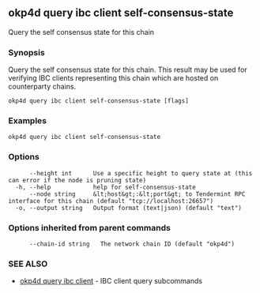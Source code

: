 ## okp4d query ibc client self-consensus-state

Query the self consensus state for this chain

### Synopsis

Query the self consensus state for this chain. This result may be used for verifying IBC clients representing this chain which are hosted on counterparty chains.

```
okp4d query ibc client self-consensus-state [flags]
```

### Examples

```
okp4d query ibc client self-consensus-state
```

### Options

```
      --height int      Use a specific height to query state at (this can error if the node is pruning state)
  -h, --help            help for self-consensus-state
      --node string     &lt;host&gt;:&lt;port&gt; to Tendermint RPC interface for this chain (default "tcp://localhost:26657")
  -o, --output string   Output format (text|json) (default "text")
```

### Options inherited from parent commands

```
      --chain-id string   The network chain ID (default "okp4d")
```

### SEE ALSO

* [okp4d query ibc client](okp4d_query_ibc_client.md)	 - IBC client query subcommands

